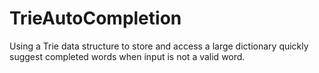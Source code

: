 # TrieAutoCompletion
Using a Trie data structure to store and access a large dictionary quickly suggest completed words when input is not a valid word.
